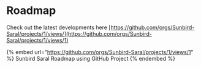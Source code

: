 # Roadmap

Check out the latest developments here [https://github.com/orgs/Sunbird-Saral/projects/1/views/](https://github.com/orgs/Sunbird-Saral/projects/1/views/1)

{% embed url="https://github.com/orgs/Sunbird-Saral/projects/1/views/1" %}
Sunbird Saral Roadmap using GitHub Project
{% endembed %}
